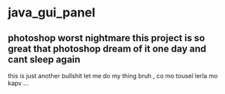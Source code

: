 # java_gui_panel
photoshop worst nightmare
this project is so great that photoshop dream of it one day and cant sleep again
----

this is just another bullshit
let me do my thing bruh , co mo tousel lerla mo kapv    ... 
